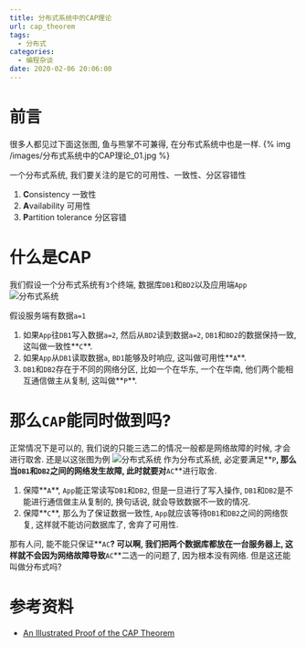 ```yaml
---
title: 分布式系统中的CAP理论
url: cap_theorem
tags:
  - 分布式
categories:
  - 编程杂谈
date: 2020-02-06 20:06:00
---
```


# 前言
很多人都见过下面这张图, 鱼与熊掌不可兼得, 在分布式系统中也是一样.
{% img /images/分布式系统中的CAP理论_01.jpg %}

<!-- more -->

一个分布式系统, 我们要关注的是它的可用性、一致性、分区容错性
1. **C**onsistency 一致性
2. **A**vailability 可用性
3. **P**artition tolerance 分区容错

# 什么是CAP
我们假设一个分布式系统有`3`个终端, 数据库`DB1`和`BD2`以及应用端`App`
![分布式系统](https://yuml.me/diagram/nofunky/class/[DB1]->[App],[DB2]->[App])

假设服务端有数据`a=1`
1. 如果`App`往`DB1`写入数据`a=2`, 然后从`BD2`读到数据`a=2`, `DB1`和`BD2`的数据保持一致, 这叫做一致性**`C`**.
2. 如果`App`从`DB1`读取数据`a`, `BD1`能够及时响应, 这叫做可用性**`A`**.
3. `DB1`和`DB2`存在于不同的网络分区, 比如一个在华东, 一个在华南, 他们两个能相互通信做主从复制, 这叫做**`P`**.

# 那么`CAP`能同时做到吗?
正常情况下是可以的, 我们说的只能三选二的情况一般都是网络故障的时候, 才会进行取舍.
还是以这张图为例
![分布式系统](https://yuml.me/diagram/nofunky/class/[DB1]->[App],[DB2]->[App])
作为分布式系统, 必定要满足**`P`**, 那么当`DB1`和`DB2`之间的网络发生故障, 此时就要对**`AC`**进行取舍.
1. 保障**`A`**, `App`能正常读写`DB1`和`DB2`, 但是一旦进行了写入操作, `DB1`和`DB2`是不能进行通信做主从复制的, 换句话说, 就会导致数据不一致的情况.
2. 保障**`C`**, 那么为了保证数据一致性, `App`就应该等待`DB1`和`DB2`之间的网络恢复, 这样就不能访问数据库了, 舍弃了可用性.

那有人问, 能不能只保证**`AC`**?
可以啊, 我们把两个数据库都放在一台服务器上, 这样就不会因为网络故障导致**`AC`**二选一的问题了, 因为根本没有网络.
但是这还能叫做分布式吗?

# 参考资料
- [An Illustrated Proof of the CAP Theorem](https://mwhittaker.github.io/blog/an_illustrated_proof_of_the_cap_theorem/)